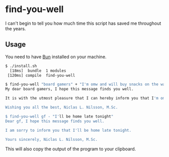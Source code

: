 # find-you-well

I can't begin to tell you how much time this script has saved me throughout the years.

## Usage

You need to have [Bun](https://bun.sh/) installed on your machine.

```sh
$ ./install.sh
  [18ms]  bundle  1 modules
 [120ms] compile  find-you-well

$ find-you-well "board gamers" + "I'm omw and will buy snacks on the way"
My dear board gamers, I hope this message finds you well.

It is with the utmost pleasure that I can hereby inform you that I'm omw and will buy snacks on the way.

Wishing you all the best, Niclas L. Nilsson, M.Sc.

$ find-you-well gf - "I'll be home late tonight"
Dear gf, I hope this message finds you well.

I am sorry to inform you that I'll be home late tonight.

Yours sincerely, Niclas L. Nilsson, M.Sc.
```

This will also copy the output of the program to your clipboard.
